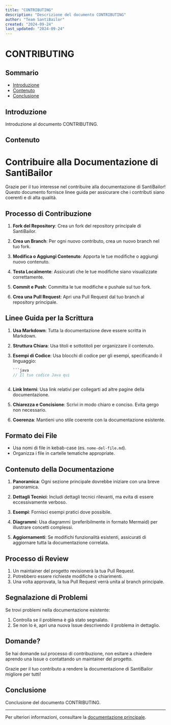 ```yaml
---
title: "CONTRIBUTING"
description: "Descrizione del documento CONTRIBUTING"
author: "Team SantiBailor"
created: "2024-09-24"
last_updated: "2024-09-24"
---
```


# CONTRIBUTING

## Sommario
- [Introduzione](#introduzione)
- [Contenuto](#contenuto)
- [Conclusione](#conclusione)

## Introduzione
Introduzione al documento CONTRIBUTING.

## Contenuto
# Contribuire alla Documentazione di SantiBailor

Grazie per il tuo interesse nel contribuire alla documentazione di SantiBailor! Questo documento fornisce linee guida per assicurare che i contributi siano coerenti e di alta qualità.

## Processo di Contribuzione

1. **Fork del Repository**: Crea un fork del repository principale di SantiBailor.

2. **Crea un Branch**: Per ogni nuovo contributo, crea un nuovo branch nel tuo fork.

3. **Modifica o Aggiungi Contenuto**: Apporta le tue modifiche o aggiungi nuovo contenuto.

4. **Testa Localmente**: Assicurati che le tue modifiche siano visualizzate correttamente.

5. **Commit e Push**: Committa le tue modifiche e pushale sul tuo fork.

6. **Crea una Pull Request**: Apri una Pull Request dal tuo branch al repository principale.

## Linee Guida per la Scrittura

1. **Usa Markdown**: Tutta la documentazione deve essere scritta in Markdown.

2. **Struttura Chiara**: Usa titoli e sottotitoli per organizzare il contenuto.

3. **Esempi di Codice**: Usa blocchi di codice per gli esempi, specificando il linguaggio:
   ```java
   ```java
   // Il tuo codice Java qui
   ```
   ```

4. **Link Interni**: Usa link relativi per collegarti ad altre pagine della documentazione.

5. **Chiarezza e Concisione**: Scrivi in modo chiaro e conciso. Evita gergo non necessario.

6. **Coerenza**: Mantieni uno stile coerente con la documentazione esistente.

## Formato dei File

- Usa nomi di file in kebab-case (es. `nome-del-file.md`).
- Organizza i file in cartelle tematiche appropriate.

## Contenuto della Documentazione

1. **Panoramica**: Ogni sezione principale dovrebbe iniziare con una breve panoramica.

2. **Dettagli Tecnici**: Includi dettagli tecnici rilevanti, ma evita di essere eccessivamente verboso.

3. **Esempi**: Fornisci esempi pratici dove possibile.

4. **Diagrammi**: Usa diagrammi (preferibilmente in formato Mermaid) per illustrare concetti complessi.

5. **Aggiornamenti**: Se modifichi funzionalità esistenti, assicurati di aggiornare tutta la documentazione correlata.

## Processo di Review

1. Un maintainer del progetto revisionerà la tua Pull Request.
2. Potrebbero essere richieste modifiche o chiarimenti.
3. Una volta approvata, la tua Pull Request verrà unita al branch principale.

## Segnalazione di Problemi

Se trovi problemi nella documentazione esistente:
1. Controlla se il problema è già stato segnalato.
2. Se non lo è, apri una nuova Issue descrivendo il problema in dettaglio.

## Domande?

Se hai domande sul processo di contribuzione, non esitare a chiedere aprendo una Issue o contattando un maintainer del progetto.

Grazie per il tuo contributo a rendere la documentazione di SantiBailor migliore per tutti!

## Conclusione
Conclusione del documento CONTRIBUTING.

---
Per ulteriori informazioni, consultare la [documentazione principale](../README.md).
